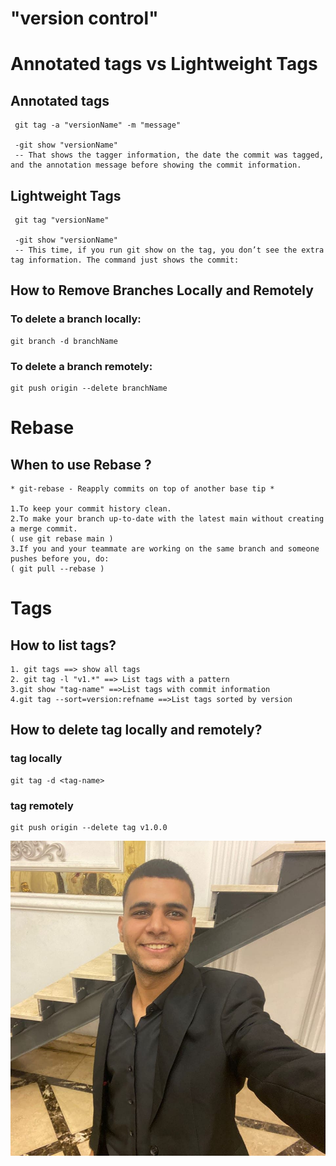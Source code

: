 # "version control"

# Annotated tags vs Lightweight Tags

## Annotated tags

```
 git tag -a "versionName" -m "message"

 -git show "versionName"
 -- That shows the tagger information, the date the commit was tagged, and the annotation message before showing the commit information.
```

## Lightweight Tags

```
 git tag "versionName"

 -git show "versionName"
 -- This time, if you run git show on the tag, you don’t see the extra tag information. The command just shows the commit:
```

## How to Remove Branches Locally and Remotely

### To delete a branch locally:

```
git branch -d branchName

```

### To delete a branch remotely:

```
git push origin --delete branchName

```

# Rebase

## When to use Rebase ?

```
* git-rebase - Reapply commits on top of another base tip *

1.To keep your commit history clean.
2.To make your branch up-to-date with the latest main without creating a merge commit.
( use git rebase main )
3.If you and your teammate are working on the same branch and someone pushes before you, do:
( git pull --rebase )
```

# Tags

## How to list tags?

```
1. git tags ==> show all tags
2. git tag -l "v1.*" ==> List tags with a pattern
3.git show "tag-name" ==>List tags with commit information
4.git tag --sort=version:refname ==>List tags sorted by version
```

## How to delete tag locally and remotely?

### tag locally

```
git tag -d <tag-name>

```

### tag remotely

```
git push origin --delete tag v1.0.0

```

![My Image](image.jpg)
